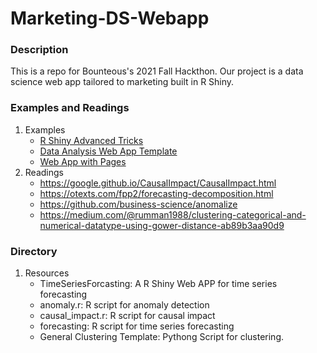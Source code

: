 # Marketing-DS-Webapp
### Description
This is a repo for Bounteous's 2021 Fall Hackthon. Our project is a data science web app tailored to marketing built in R Shiny. 
### Examples and Readings
1. Examples
   * [R Shiny Advanced Tricks](https://github.com/daattali/advanced-shiny)
   * [Data Analysis Web App Template](https://towardsdatascience.com/how-to-build-a-data-analysis-app-in-r-shiny-143bee9338f7)
   * [Web App with Pages](https://ericrayanderson.shinyapps.io/shinymaterial_dashboard/)
2. Readings
   * https://google.github.io/CausalImpact/CausalImpact.html
   * https://otexts.com/fpp2/forecasting-decomposition.html
   * https://github.com/business-science/anomalize
   * https://medium.com/@rumman1988/clustering-categorical-and-numerical-datatype-using-gower-distance-ab89b3aa90d9
### Directory
1. Resources
   * TimeSeriesForcasting: A R Shiny Web APP for time series forecasting
   * anomaly.r: R script for anomaly detection
   * causal_impact.r: R script for causal impact
   * forecasting: R script for time series forecasting
   * General Clustering Template: Pythong Script for clustering. 
